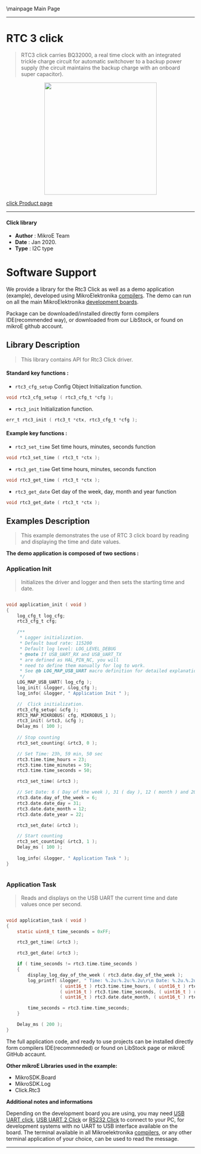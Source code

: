 \mainpage Main Page
  
---
# RTC 3 click

> RTC3 click carries BQ32000, a real time clock with an integrated trickle charge circuit for automatic switchover to a backup power supply (the circuit maintains the backup charge with an onboard super capacitor).

<p align="center">
  <img src="https://download.mikroe.com/images/click_for_ide/rtc3_click.png" height=300px>
</p>

[click Product page](https://www.mikroe.com/rtc-3-click)

---


#### Click library 

- **Author**        : MikroE Team
- **Date**          : Jan 2020.
- **Type**          : I2C type


# Software Support

We provide a library for the Rtc3 Click 
as well as a demo application (example), developed using MikroElektronika 
[compilers](https://shop.mikroe.com/compilers). 
The demo can run on all the main MikroElektronika [development boards](https://shop.mikroe.com/development-boards).

Package can be downloaded/installed directly form compilers IDE(recommended way), or downloaded from our LibStock, or found on mikroE github account. 

## Library Description

> This library contains API for Rtc3 Click driver.

#### Standard key functions :

- `rtc3_cfg_setup` Config Object Initialization function.
```c
void rtc3_cfg_setup ( rtc3_cfg_t *cfg ); 
```

- `rtc3_init` Initialization function.
```c
err_t rtc3_init ( rtc3_t *ctx, rtc3_cfg_t *cfg );
```

#### Example key functions :

- `rtc3_set_time` Set time hours, minutes, seconds function
```c
void rtc3_set_time ( rtc3_t *ctx );
```

- `rtc3_get_time` Get time hours, minutes, seconds function
```c
void rtc3_get_time ( rtc3_t *ctx );
```

- `rtc3_get_date` Get day of the week, day, month and year function
```c
void rtc3_get_date ( rtc3_t *ctx );
```

## Examples Description

> This example demonstrates the use of RTC 3 click board by reading and displaying the time and date values.

**The demo application is composed of two sections :**

### Application Init 

> Initializes the driver and logger and then sets the starting time and date.

```c

void application_init ( void )
{
    log_cfg_t log_cfg;
    rtc3_cfg_t cfg;

    /** 
     * Logger initialization.
     * Default baud rate: 115200
     * Default log level: LOG_LEVEL_DEBUG
     * @note If USB_UART_RX and USB_UART_TX 
     * are defined as HAL_PIN_NC, you will 
     * need to define them manually for log to work. 
     * See @b LOG_MAP_USB_UART macro definition for detailed explanation.
     */
    LOG_MAP_USB_UART( log_cfg );
    log_init( &logger, &log_cfg );
    log_info( &logger, " Application Init " );

    //  Click initialization.
    rtc3_cfg_setup( &cfg );
    RTC3_MAP_MIKROBUS( cfg, MIKROBUS_1 );
    rtc3_init( &rtc3, &cfg );
    Delay_ms ( 100 );
    
    // Stop counting
    rtc3_set_counting( &rtc3, 0 );

    // Set Time: 23h, 59 min, 50 sec
    rtc3.time.time_hours = 23;
    rtc3.time.time_minutes = 59;
    rtc3.time.time_seconds = 50;

    rtc3_set_time( &rtc3 );

    // Set Date: 6 ( Day of the week ), 31 ( day ), 12 ( month ) and 2022 ( year )
    rtc3.date.day_of_the_week = 6;
    rtc3.date.date_day = 31;
    rtc3.date.date_month = 12;
    rtc3.date.date_year = 22;

    rtc3_set_date( &rtc3 );

    // Start counting
    rtc3_set_counting( &rtc3, 1 );
    Delay_ms ( 100 );
    
    log_info( &logger, " Application Task " );
}
  
```

### Application Task

> Reads and displays on the USB UART the current time and date values once per second.

```c

void application_task ( void )
{
    static uint8_t time_seconds = 0xFF;

    rtc3_get_time( &rtc3 );

    rtc3_get_date( &rtc3 );

    if ( time_seconds != rtc3.time.time_seconds )
    {
        display_log_day_of_the_week ( rtc3.date.day_of_the_week );
        log_printf( &logger, " Time: %.2u:%.2u:%.2u\r\n Date: %.2u.%.2u.20%.2u.\r\n------------------\r\n", 
                    ( uint16_t ) rtc3.time.time_hours, ( uint16_t ) rtc3.time.time_minutes,
                    ( uint16_t ) rtc3.time.time_seconds, ( uint16_t ) rtc3.date.date_day, 
                    ( uint16_t ) rtc3.date.date_month, ( uint16_t ) rtc3.date.date_year );

        time_seconds = rtc3.time.time_seconds;
    }

    Delay_ms ( 200 );
} 

```

The full application code, and ready to use projects can be  installed directly form compilers IDE(recommneded) or found on LibStock page or mikroE GitHub accaunt.

**Other mikroE Libraries used in the example:** 

- MikroSDK.Board
- MikroSDK.Log
- Click.Rtc3

**Additional notes and informations**

Depending on the development board you are using, you may need 
[USB UART click](https://shop.mikroe.com/usb-uart-click), 
[USB UART 2 Click](https://shop.mikroe.com/usb-uart-2-click) or 
[RS232 Click](https://shop.mikroe.com/rs232-click) to connect to your PC, for 
development systems with no UART to USB interface available on the board. The 
terminal available in all Mikroelektronika 
[compilers](https://shop.mikroe.com/compilers), or any other terminal application 
of your choice, can be used to read the message.



---

